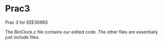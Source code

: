 # Prac3
Prac 3 for EEE3096S

The BinClock.c file contains our edited code. The other files are essentially just include files.
